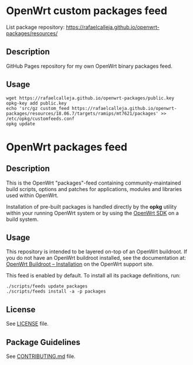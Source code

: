 # OpenWrt custom packages feed

List package repository: https://rafaelcalleja.github.io/openwrt-packages/resources/

## Description

GitHub Pages repository for my own OpenWrt binary packages feed.

## Usage

```
wget https://rafaelcalleja.github.io/openwrt-packages/public.key
opkg-key add public.key
echo 'src/gz custom_feed https://rafaelcalleja.github.io/openwrt-packages/resources/18.06.7/targets/ramips/mt7621/packages' >> /etc/opkg/customfeeds.conf
opkg update
```

# OpenWrt packages feed

## Description

This is the OpenWrt "packages"-feed containing community-maintained build scripts, options and patches for applications, modules and libraries used within OpenWrt.

Installation of pre-built packages is handled directly by the **opkg** utility within your running OpenWrt system or by using the [OpenWrt SDK](https://openwrt.org/docs/guide-developer/using_the_sdk) on a build system.

## Usage

This repository is intended to be layered on-top of an OpenWrt buildroot. If you do not have an OpenWrt buildroot installed, see the documentation at: [OpenWrt Buildroot – Installation](https://openwrt.org/docs/guide-developer/build-system/install-buildsystem) on the OpenWrt support site.

This feed is enabled by default. To install all its package definitions, run:
```
./scripts/feeds update packages
./scripts/feeds install -a -p packages
```

## License

See [LICENSE](LICENSE) file.
 
## Package Guidelines

See [CONTRIBUTING.md](CONTRIBUTING.md) file.

